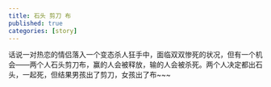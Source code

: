 ```yaml
---
title: 石头 剪刀 布
published: true
categories: [story]
---
```


话说一对热恋的情侣落入一个变态杀人狂手中，面临双双惨死的状况，但有一个机会——两个人石头剪刀布，赢的人会被释放，输的人会被杀死。两个人决定都出石头，一起死，但结果男孩出了剪刀，女孩出了布~~~

